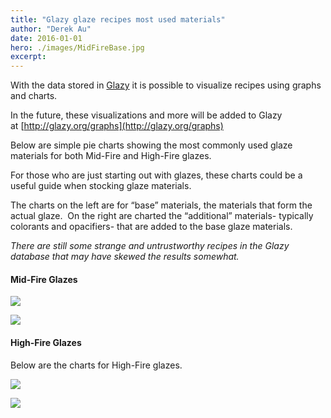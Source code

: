 ```yaml
---
title: "Glazy glaze recipes most used materials"
author: "Derek Au"
date: 2016-01-01
hero: ./images/MidFireBase.jpg
excerpt: 
---
```


With the data stored in [Glazy](http://glazy.org/) it is possible to visualize recipes using graphs and charts.

In the future, these visualizations and more will be added to Glazy at [http://glazy.org/graphs](http://glazy.org/graphs)

Below are simple pie charts showing the most commonly used glaze materials for both Mid-Fire and High-Fire glazes.

For those who are just starting out with glazes, these charts could be a useful guide when stocking glaze materials.

The charts on the left are for “base” materials, the materials that form the actual glaze.  On the right are charted the “additional” materials- typically colorants and opacifiers- that are added to the base glaze materials.

_There are still some strange and untrustworthy recipes in the Glazy database that may have skewed the results somewhat._

#### Mid-Fire Glazes

![](./images/MidFireBase.jpg)

![](./images/MidFireAdditive.jpg)

#### High-Fire Glazes

Below are the charts for High-Fire glazes.

![](./images/HighFireBase.jpg)

![](./images/HighFireAdditive.jpg)
